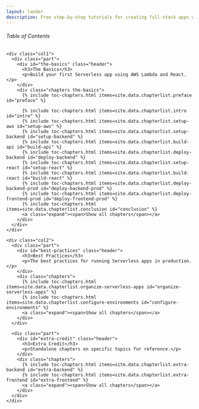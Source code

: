 ```yaml
---
layout: lander
description: Free step-by-step tutorials for creating full-stack apps with Serverless Framework and React.js. Build a Serverless REST API with our Serverless tutorial and connect it to a React single-page application with our React.js tutorial. Use our AWS tutorial with screenshots to deploy your full-stack app.
---
```


<div id="table-of-contents" class="table-of-contents">

  <div class="header"><h6>Table of Contents</h6></div>

  <div class="wrapper">

    <div class="col1">
      <div class="part">
        <div id="the-basics" class="header">
          <h3>The Basics</h3>
          <p>Build your first Serverless app using AWS Lambda and React.</p>
        </div>
        <div class="chapters the-basics">
          {% include toc-chapters.html items=site.data.chapterlist.preface id="preface" %}

          {% include toc-chapters.html items=site.data.chapterlist.intro id="intro" %}
          {% include toc-chapters.html items=site.data.chapterlist.setup-aws id="setup-aws" %}
          {% include toc-chapters.html items=site.data.chapterlist.setup-backend id="setup-backend" %}
          {% include toc-chapters.html items=site.data.chapterlist.build-api id="build-api" %}
          {% include toc-chapters.html items=site.data.chapterlist.deploy-backend id="deploy-backend" %}
          {% include toc-chapters.html items=site.data.chapterlist.setup-react id="setup-react" %}
          {% include toc-chapters.html items=site.data.chapterlist.build-react id="build-react" %}
          {% include toc-chapters.html items=site.data.chapterlist.deploy-backend-prod id="deploy-backend-prod" %}
          {% include toc-chapters.html items=site.data.chapterlist.deploy-frontend-prod id="deploy-frontend-prod" %}
          {% include toc-chapters.html items=site.data.chapterlist.conclusion id="conclusion" %}
          <a class="expand"><span>Show all chapters</span></a>
        </div>
      </div>
    </div>

    <div class="col2">
      <div class="part">
        <div id="best-practices" class="header">
          <h3>Best Practices</h3>
          <p>The best practices for running Serverless apps in production.</p>
        </div>
        <div class="chapters">
          {% include toc-chapters.html items=site.data.chapterlist.organize-serverless-apps id="organize-serverless-apps" %}
          {% include toc-chapters.html items=site.data.chapterlist.configure-environments id="configure-environments" %}
          <a class="expand"><span>Show all chapters</span></a>
        </div>
      </div>

      <div class="part">
        <div id="extra-credit" class="header">
          <h3>Extra Credit</h3>
          <p>Standalone chapters on specific topics for reference.</p>
        </div>
        <div class="chapters">
          {% include toc-chapters.html items=site.data.chapterlist.extra-backend id="extra-backend" %}
          {% include toc-chapters.html items=site.data.chapterlist.extra-frontend id="extra-frontend" %}
          <a class="expand"><span>Show all chapters</span></a>
        </div>
      </div>
    </div>
  </div>

</div>
